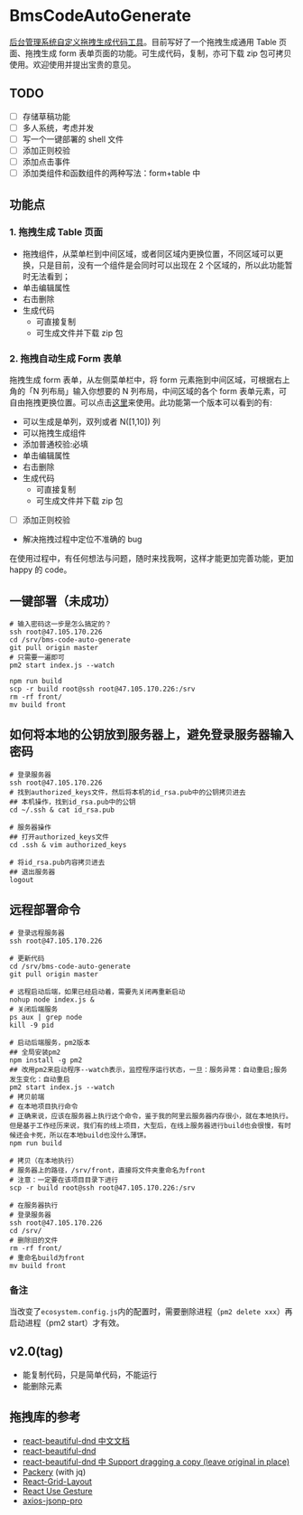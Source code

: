 # BmsCodeAutoGenerate

[后台管理系统自定义拖拽生成代码工具](http://47.105.170.226)。目前写好了一个拖拽生成通用 Table 页面、拖拽生成 form 表单页面的功能。可生成代码，复制，亦可下载 zip 包可拷贝使用。欢迎使用并提出宝贵的意见。

## TODO

- [ ] 存储草稿功能
- [ ] 多人系统，考虑并发
- [ ] 写一个一键部署的 shell 文件
- [ ] 添加正则校验
- [ ] 添加点击事件
- [ ] 添加类组件和函数组件的两种写法：form+table 中

## 功能点

### 1. 拖拽生成 Table 页面

- 拖拽组件，从菜单栏到中间区域，或者同区域内更换位置，不同区域可以更换，只是目前，没有一个组件是会同时可以出现在 2 个区域的，所以此功能暂时无法看到；
- 单击编辑属性
- 右击删除
- 生成代码
  - 可直接复制
  - 可生成文件并下载 zip 包

### 2. 拖拽自动生成 Form 表单

拖拽生成 form 表单，从左侧菜单栏中，将 form 元素拖到中间区域，可根据右上角的「N 列布局」输入你想要的 N 列布局，中间区域的各个 form 表单元素，可自由拖拽更换位置。可以点击[这里](http://47.105.170.226/)来使用。此功能第一个版本可以看到的有:

- 可以生成是单列，双列或者 N([1,10]) 列
- 可以拖拽生成组件
- 添加普通校验:必填
- 单击编辑属性
- 右击删除
- 生成代码
  - 可直接复制
  - 可生成文件并下载 zip 包
- [ ] 添加正则校验
- 解决拖拽过程中定位不准确的 bug

在使用过程中，有任何想法与问题，随时来找我啊，这样才能更加完善功能，更加 happy 的 code。

## 一键部署（未成功）

```shell
# 输入密码这一步是怎么搞定的？
ssh root@47.105.170.226
cd /srv/bms-code-auto-generate
git pull origin master
# 只需要一遍即可
pm2 start index.js --watch

npm run build
scp -r build root@ssh root@47.105.170.226:/srv
rm -rf front/
mv build front

```

## 如何将本地的公钥放到服务器上，避免登录服务器输入密码

```shell
# 登录服务器
ssh root@47.105.170.226
# 找到authorized_keys文件，然后将本机的id_rsa.pub中的公钥拷贝进去
## 本机操作，找到id_rsa.pub中的公钥
cd ~/.ssh & cat id_rsa.pub

# 服务器操作
## 打开authorized_keys文件
cd .ssh & vim authorized_keys

# 将id_rsa.pub内容拷贝进去
## 退出服务器
logout
```

## 远程部署命令

```shell
# 登录远程服务器
ssh root@47.105.170.226

# 更新代码
cd /srv/bms-code-auto-generate
git pull origin master

# 远程启动后端，如果已经启动着，需要先关闭再重新启动
nohup node index.js &
# 关闭后端服务
ps aux | grep node
kill -9 pid

# 启动后端服务，pm2版本
## 全局安装pm2
npm install -g pm2
## 改用pm2来启动程序--watch表示，监控程序运行状态，一旦：服务异常：自动重启;服务发生变化：自动重启
pm2 start index.js --watch
# 拷贝前端
# 在本地项目执行命令
# 正确来说，应该在服务器上执行这个命令，鉴于我的阿里云服务器内存很小，就在本地执行。但是基于工作经历来说，我们有的线上项目，大型后，在线上服务器进行build也会很慢，有时候还会卡死，所以在本地build也没什么薄饼。
npm run build

# 拷贝（在本地执行）
# 服务器上的路径，/srv/front，直接将文件夹重命名为front
# 注意：一定要在该项目目录下进行
scp -r build root@ssh root@47.105.170.226:/srv

# 在服务器执行
# 登录服务器
ssh root@47.105.170.226
cd /srv/
# 删除旧的文件
rm -rf front/
# 重命名build为front
mv build front
```

### 备注

当改变了`ecosystem.config.js`内的配置时，需要删除进程（`pm2 delete xxx`）再启动进程（pm2 start）才有效。

## v2.0(tag)

- 能复制代码，只是简单代码，不能运行
- 能删除元素

## 拖拽库的参考

- [react-beautiful-dnd 中文文档](https://github.com/chinanf-boy/react-beautiful-dnd-zh)
- [react-beautiful-dnd](https://github.com/atlassian/react-beautiful-dnd)
- [react-beautiful-dnd 中 Support dragging a copy (leave original in place)
  ](https://codesandbox.io/s/40p81qy7v0)
- [Packery](https://packery.metafizzy.co/) (with jq)
- [React-Grid-Layout](https://github.com/STRML/react-grid-layout)
- [React Use Gesture](https://use-gesture.netlify.app/docs/examples/)
- [axios-jsonp-pro](https://www.npmjs.com/package/axios-jsonp-pro)
